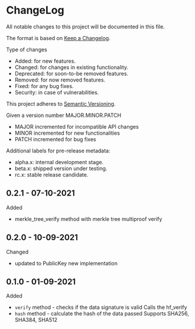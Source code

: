 ChangeLog
=========

All notable changes to this project will be documented in this file.

The format is based on [Keep a Changelog](http://keepachangelog.com).

Type of changes

* Added: for new features.
* Changed: for changes in existing functionality.
* Deprecated: for soon-to-be removed features.
* Removed: for now removed features.
* Fixed: for any bug fixes.
* Security: in case of vulnerabilities.

This project adheres to [Semantic Versioning](http://semver.org).

Given a version number MAJOR.MINOR.PATCH
* MAJOR incremented for incompatible API changes
* MINOR incremented for new functionalities
* PATCH incremented for bug fixes

Additional labels for pre-release metadata:
* alpha.x: internal development stage.
* beta.x: shipped version under testing.
* rc.x: stable release candidate.


0.2.1 - 07-10-2021
------------------

Added
* merkle_tree_verify method with merkle tree multiproof verify


0.2.0 - 10-09-2021
------------------

Changed
* updated to PublicKey new implementation


0.1.0 - 01-09-2021
------------------

Added
* `verify` method - checks if the data signature is valid
  Calls the hf_verify
* `hash` method - calculate the hash of the data passed
  Supports SHA256, SHA384, SHA512